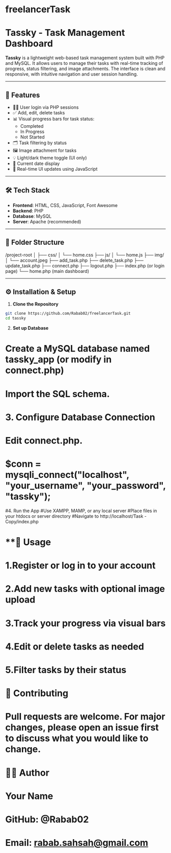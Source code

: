 # freelancerTask
# Tassky - Task Management Dashboard

**Tassky** is a lightweight web-based task management system built with PHP and MySQL. It allows users to manage their tasks with real-time tracking of progress, status filtering, and image attachments. The interface is clean and responsive, with intuitive navigation and user session handling.

---

## 🚀 Features

- 🧑‍💻 User login via PHP sessions
- ✅ Add, edit, delete tasks
- 📊 Visual progress bars for task status:
  - Completed
  - In Progress
  - Not Started
- 🗂️ Task filtering by status
- 🖼️ Image attachment for tasks
- 💡 Light/dark theme toggle (UI only)
- 📅 Current date display
- 🔄 Real-time UI updates using JavaScript

---

## 🛠️ Tech Stack

- **Frontend**: HTML, CSS, JavaScript, Font Awesome
- **Backend**: PHP
- **Database**: MySQL
- **Server**: Apache (recommended)

---

## 📁 Folder Structure

/project-root
│
├── css/
│ └── home.css
├── js/
│ └── home.js
├── img/
│ └── account.jpeg
├── add_task.php
├── delete_task.php
├── update_task.php
├── connect.php
├── logout.php
├── index.php (or login page)
└── home.php (main dashboard)

---
## ⚙️ Installation & Setup 

1. **Clone the Repository**

```bash
git clone https://github.com/Rabab02/freelancerTask.git
cd tassky
```

2. **Set up Database**

# Create a MySQL database named tassky_app (or modify in connect.php)

# Import the SQL schema.

# 3. Configure Database Connection

# Edit connect.php.
# $conn = mysqli_connect("localhost", "your_username", "your_password", "tassky");

#4. Run the App
#Use XAMPP, MAMP, or any local server
#Place files in your htdocs or server directory
#Navigate to http://localhost/Task - Copy/index.php


# **🧪 Usage

# 1.Register or log in to your account
# 2.Add new tasks with optional image upload
# 3.Track your progress via visual bars
# 4.Edit or delete tasks as needed
# 5.Filter tasks by their status

# 🤝 Contributing
# Pull requests are welcome. For major changes, please open an issue first to discuss what you would like to change.

# 🙋‍♂️ Author

# Your Name
# GitHub: @Rabab02
# Email: rabab.sahsah@gmail.com

